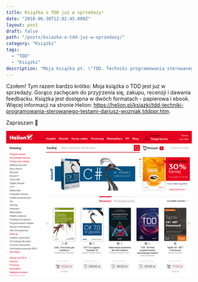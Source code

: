 ```yaml
---
title: Książka o TDD już w sprzedaży!
date: "2018-06-30T12:02:45.000Z"
layout: post
draft: false
path: "/posts/ksiazka-o-tdd-juz-w-sprzedazy/"
category: "Książki"
tags:
  - "TDD"
  - "Książki"
description: "Moja książka pt. \"TDD. Techniki programowania sterowanego testami\" jest już w sprzedaży."
---
```


Czołem! Tym razem bardzo krótko: Moja książka o TDD jest już w sprzedaży. Gorąco zachęcam do przyjrzenia się, zakupu, recenzji i dawania feedbacku. Książka jest dostępna w dwóch formatach - papierowa i ebook. Więcej informacji na stronie Helion: https://helion.pl/ksiazki/tdd-techniki-programowania-sterowanego-testami-dariusz-wozniak,tddppr.htm.

Zapraszam 🙂

![2018-06-30 13_50_52-Księgarnia internetowa informatyczna Helion.pl - wydawnictwo informatyczne, ksią](6248fcd3-8cd4-4910-a18b-c2949215ddbd.png)